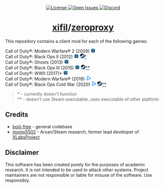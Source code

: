 <!-- markdownlint-disable-file MD001 MD033 -->

<p align="center">
	<a href="https://github.com/xifil/zeroproxy/-/blob/master/LICENSE">
		<img src="https://img.shields.io/github/license/xifil/zeroproxy.svg" title="License" />
	</a>
	<a href="https://github.com/xifil/zeroproxy/-/issues">
		<img src="https://img.shields.io/github/issues/xifil/zeroproxy.svg" title="Open Issues" />
	</a>
	<a href="https://discord.gg/dPzJajt">
		<img src="https://img.shields.io/discord/769966964030046298?color=%237289DA&label=members&logo=discord&logoColor=%23FFFFFF" title="Discord" />
	</a>
</p>

<h1 align="center"><a href="https://github.com/xifil">xifil</a>/<a href="https://github.com/xifil/zeroproxy">zeroproxy</a></h1>

This repository contains a client mod for each of the following games:

Call of Duty®: Modern Warfare® 2 (2009)
<a href="https://apps.microsoft.com/detail/9P31HFP7L9WT"><img height="15px" src="assets/github/microsoft.svg" /></a><br/>
Call of Duty®: Black Ops II (2012)
<a href="https://apps.microsoft.com/detail/9NFB5MDCWF47"><img height="15px" src="assets/github/microsoft.svg" /></a>
<a href="https://steampowered.com/app/202970"><img height="15px" src="assets/github/steam.svg" />\*</a><br/>
Call of Duty®: Ghosts (2013)
<a href="https://apps.microsoft.com/detail/9PJH49B6K7DD"><img height="15px" src="assets/github/microsoft.svg" /></a><br/>
Call of Duty®: Black Ops III (2015)
<a href="https://apps.microsoft.com/detail/9P5QVB59FXRR"><img height="15px" src="assets/github/microsoft.svg" /></a>
<a href="https://steampowered.com/app/311210"><img height="15px" src="assets/github/steam.svg" />\*\*</a><br/>
Call of Duty®: WWII (2017)\*
<a href="https://apps.microsoft.com/detail/"><img height="15px" src="assets/github/microsoft.svg" /></a><br/>
Call of Duty®: Modern Warfare® (2019)
<a href="https://eu.shop.battle.net/en-us/product/call-of-duty-modern-warfare"><img height="15px" src="assets/github/battle_net.svg" /></a><br/>
Call of Duty®: Black Ops Cold War (2020)
<a href="https://eu.shop.battle.net/en-us/product/call-of-duty-black-ops-cold-war"><img height="15px" src="assets/github/battle_net.svg" /></a>
<a href="https://steampowered.com/app/1985810"><img height="15px" src="assets/github/steam.svg" />\*\*</a><br/>

> \* - currently doesn't function  
> \*\* - doesn't use Steam executable, uses executable of other platform

<h2>Credits</h2>

<ul>
	<li>
		<a href="https://github.com/Ezz-lol/boiii-free">boiii-free</a> - general codebase
	</li>
	<li>
		<a href="https://github.com/momo5502">momo5502</a> - Arxan/Steam research, former lead developer of <a href="https://github.com/XLabsProject">XLabsProject</a>
	</li>
</ul>

<h2>Disclaimer</h2>

This software has been created purely for the purposes of academic research. It is not intended to be used to attack other systems. Project maintainers are not responsible or liable for misuse of the software. Use responsibly.
